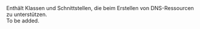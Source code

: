 <Namespace Name="Microsoft.Azure.Management.Dns">
  <Docs>
    <summary>Enthält Klassen und Schnittstellen, die beim Erstellen von DNS-Ressourcen zu unterstützen.</summary> 
    <remarks>To be added.</remarks>
  </Docs>
</Namespace>
